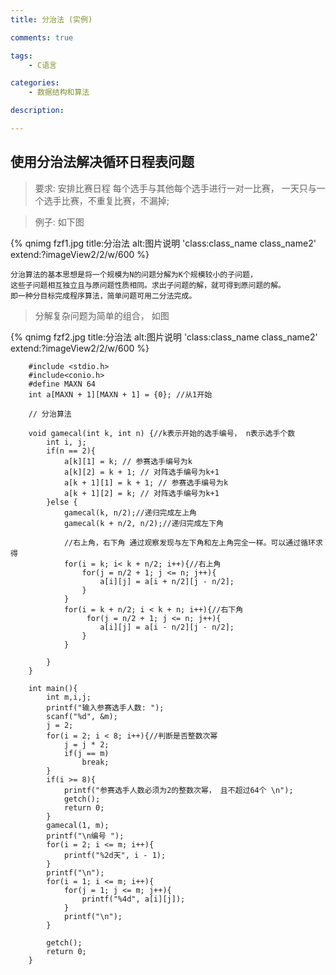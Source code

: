 ```yaml
---
title: 分治法 (实例)

comments: true    

tags: 
    - C语言

categories: 
    - 数据结构和算法

description: 

---
```



## 使用分治法解决循环日程表问题

> 要求: 安排比赛日程 每个选手与其他每个选手进行一对一比赛， 一天只与一个选手比赛，不重复比赛，不漏掉;

> 例子: 如下图
        
{% qnimg fzf1.jpg title:分治法 alt:图片说明 'class:class_name class_name2' extend:?imageView2/2/w/600 %}


    分治算法的基本思想是将一个规模为N的问题分解为K个规模较小的子问题，
    这些子问题相互独立且与原问题性质相同。求出子问题的解，就可得到原问题的解。
    即一种分目标完成程序算法，简单问题可用二分法完成。

> 分解复杂问题为简单的组合， 如图

{% qnimg fzf2.jpg title:分治法 alt:图片说明 'class:class_name class_name2' extend:?imageView2/2/w/600 %}


<!--more-->
        
        
        #include <stdio.h>
        #include<conio.h>
        #define MAXN 64
        int a[MAXN + 1][MAXN + 1] = {0}; //从1开始
        
        // 分治算法
        
        void gamecal(int k, int n) {//k表示开始的选手编号， n表示选手个数
            int i, j;
            if(n == 2){
                a[k][1] = k; // 参赛选手编号为k
                a[k][2] = k + 1; // 对阵选手编号为k+1
                a[k + 1][1] = k + 1; // 参赛选手编号为k
                a[k + 1][2] = k; // 对阵选手编号为k+1
            }else {
                gamecal(k, n/2);//递归完成左上角
                gamecal(k + n/2, n/2);//递归完成左下角
        
                //右上角，右下角 通过观察发现与左下角和左上角完全一样。可以通过循环求得
                for(i = k; i< k + n/2; i++){//右上角
                    for(j = n/2 + 1; j <= n; j++){
                        a[i][j] = a[i + n/2][j - n/2];
                    }
                }
                for(i = k + n/2; i < k + n; i++){//右下角
                     for(j = n/2 + 1; j <= n; j++){
                        a[i][j] = a[i - n/2][j - n/2];
                    }
                }
        
            }
        }
        
        int main(){
            int m,i,j;
            printf("输入参赛选手人数: ");
            scanf("%d", &m);
            j = 2;
            for(i = 2; i < 8; i++){//判断是否整数次幂
                j = j * 2;
                if(j == m)
                    break;
            }
            if(i >= 8){
                printf("参赛选手人数必须为2的整数次幂， 且不超过64个 \n");
                getch();
                return 0;
            }
            gamecal(1, m);
            printf("\n编号 ");
            for(i = 2; i <= m; i++){
                printf("%2d天", i - 1);
            }
            printf("\n");
            for(i = 1; i <= m; i++){
                for(j = 1; j <= m; j++){
                    printf("%4d", a[i][j]);
                }
                printf("\n");
            }
        
            getch();
            return 0;
        }

